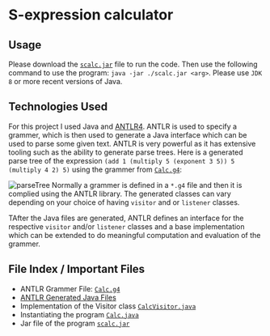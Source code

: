 S-expression calculator
=======================

## Usage
Please download the [`scalc.jar`](https://github.com/vedarthv/scalc/blob/9888e74db8abfcc312ad850ad7182bd535f18922/scalc.jar) file to run the code. 
Then use the following command to use the program: `java -jar ./scalc.jar <arg>`. Please use `JDK 8` or more recent versions of Java.

## Technologies Used
For this project I used Java and [ANTLR4](https://www.antlr.org/about.html). ANTLR is used to specify a grammer, which is then used to generate a Java interface which can be used to parse some given text. ANTLR is very powerful as it has extensive tooling such as the ability to generate parse trees. Here is a generated parse tree of the expression `(add 1 (multiply 5 (exponent 3 5)) 5 (multiply 4 2) 5)` using the grammer from [`Calc.g4`](https://github.com/vedarthv/scalc/blob/42d3b257b2cc64839a3e63807823886a1369a89e/src/main/java/com/antlr/Calc.g4):

![parseTree](https://user-images.githubusercontent.com/87582836/213109614-8b36f292-c594-4b5b-8182-e558ac38584c.png)
Normally a grammer is defined in a `*.g4` file and then it is complied using the ANTLR library. The generated classes can vary depending on your choice of having `visitor` and or `listener` classes. 

TAfter the Java files are generated, ANTLR defines an interface for the respective `visitor` and/or `listener` classes and a base implementation which can be extended to do meaningful computation and evaluation of the grammer.

## File Index / Important Files
- ANTLR Grammer File: [`Calc.g4`](https://github.com/vedarthv/scalc/blob/42d3b257b2cc64839a3e63807823886a1369a89e/src/main/java/com/antlr/Calc.g4)
- [ANTLR Generated Java Files](https://github.com/vedarthv/scalc/tree/master/src/main/java/com/antlr)
- Implementation of the Visitor class [`CalcVisitor.java`](https://github.com/vedarthv/scalc/blob/42d3b257b2cc64839a3e63807823886a1369a89e/src/main/java/com/calc/CalcVisitor.java)
- Instantiating the program [`Calc.java`](https://github.com/vedarthv/scalc/blob/42d3b257b2cc64839a3e63807823886a1369a89e/src/main/java/com/calc/Calc.java)
- Jar file of the program [`scalc.jar`](https://github.com/vedarthv/scalc/blob/9888e74db8abfcc312ad850ad7182bd535f18922/scalc.jar)
